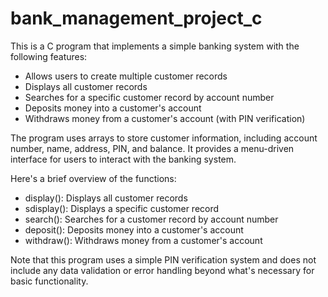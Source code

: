 # bank_management_project_c
This is a C program that implements a simple banking system with the following features:

- Allows users to create multiple customer records
- Displays all customer records
- Searches for a specific customer record by account number
- Deposits money into a customer's account
- Withdraws money from a customer's account (with PIN verification)

The program uses arrays to store customer information, including account number, name, address, PIN, and balance. It provides a menu-driven interface for users to interact with the banking system.

Here's a brief overview of the functions:

- display(): Displays all customer records
- sdisplay(): Displays a specific customer record
- search(): Searches for a customer record by account number
- deposit(): Deposits money into a customer's account
- withdraw(): Withdraws money from a customer's account

Note that this program uses a simple PIN verification system and does not include any data validation or error handling beyond what's necessary for basic functionality.
